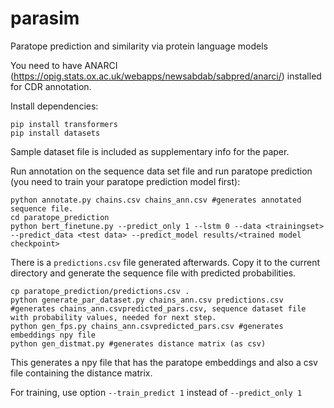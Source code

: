 # parasim
Paratope prediction and similarity via protein language models


You need to have ANARCI (https://opig.stats.ox.ac.uk/webapps/newsabdab/sabpred/anarci/) installed for CDR annotation.

Install dependencies:

```
pip install transformers
pip install datasets
```
Sample dataset file is included as supplementary info for the paper.

Run annotation on the sequence data set file and run paratope prediction (you need to train your paratope prediction model first):
```
python annotate.py chains.csv chains_ann.csv #generates annotated sequence file.
cd paratope_prediction
python bert_finetune.py --predict_only 1 --lstm 0 --data <trainingset> --predict_data <test data> --predict_model results/<trained model checkpoint>
```
There is a `predictions.csv` file generated afterwards. Copy it to the current directory and generate the sequence file with predicted probabilities.
```
cp paratope_prediction/predictions.csv .
python generate_par_dataset.py chains_ann.csv predictions.csv #generates chains_ann.csvpredicted_pars.csv, sequence dataset file with probability values, needed for next step.
python gen_fps.py chains_ann.csvpredicted_pars.csv #generates embeddings npy file
python gen_distmat.py #generates distance matrix (as csv)
```
This generates a npy file that has the paratope embeddings and also a csv file containing the distance matrix.

For training, use option `--train_predict 1` instead of `--predict_only 1`

